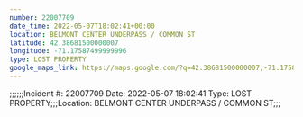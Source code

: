 ```yaml
---
number: 22007709
date_time: 2022-05-07T18:02:41+00:00
location: BELMONT CENTER UNDERPASS / COMMON ST
latitude: 42.38681500000007
longitude: -71.17587499999996
type: LOST PROPERTY
google_maps_link: https://maps.google.com/?q=42.38681500000007,-71.17587499999996
---
```


;;;;;;Incident #: 22007709  Date: 2022-05-07 18:02:41   Type: LOST PROPERTY;;;Location: BELMONT CENTER UNDERPASS / COMMON ST;;;
